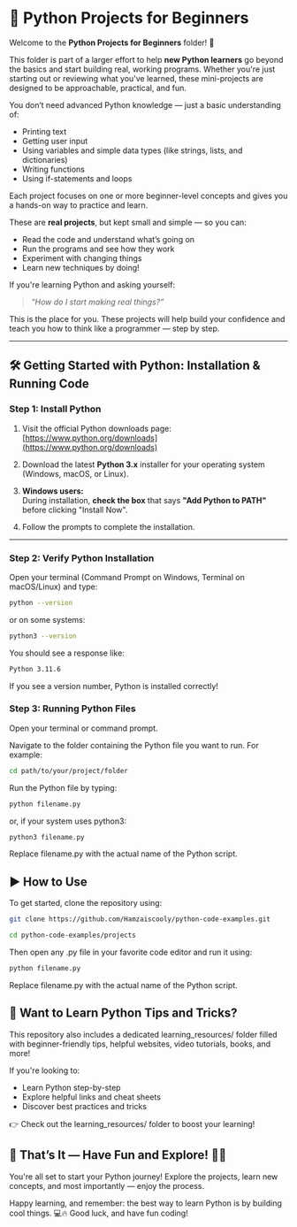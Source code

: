 # 🧪 Python Projects for Beginners

Welcome to the **Python Projects for Beginners** folder! 🎉

This folder is part of a larger effort to help **new Python learners** go beyond the basics and start building real, working programs. Whether you're just starting out or reviewing what you've learned, these mini-projects are designed to be approachable, practical, and fun.

You don’t need advanced Python knowledge — just a basic understanding of:
- Printing text
- Getting user input
- Using variables and simple data types (like strings, lists, and dictionaries)
- Writing functions
- Using if-statements and loops

Each project focuses on one or more beginner-level concepts and gives you a hands-on way to practice and learn.

These are **real projects**, but kept small and simple — so you can:
- Read the code and understand what’s going on
- Run the programs and see how they work
- Experiment with changing things
- Learn new techniques by doing!

If you're learning Python and asking yourself:
> *“How do I start making real things?”*

This is the place for you. These projects will help build your confidence and teach you how to think like a programmer — step by step.

---

## 🛠️ Getting Started with Python: Installation & Running Code

### Step 1: Install Python

1. Visit the official Python downloads page:  
   [https://www.python.org/downloads](https://www.python.org/downloads)

2. Download the latest **Python 3.x** installer for your operating system (Windows, macOS, or Linux).

3. **Windows users:**  
   During installation, **check the box** that says **"Add Python to PATH"** before clicking "Install Now".

4. Follow the prompts to complete the installation.

---

### Step 2: Verify Python Installation

Open your terminal (Command Prompt on Windows, Terminal on macOS/Linux) and type:

```bash
python --version
```
or on some systems:
```bash
python3 --version
```
You should see a response like:
```bash
Python 3.11.6
```
If you see a version number, Python is installed correctly!

### Step 3: Running Python Files
Open your terminal or command prompt.

Navigate to the folder containing the Python file you want to run. For example:
```bash
cd path/to/your/project/folder
```
Run the Python file by typing:
```bash
python filename.py
```
or, if your system uses python3:
```bash
python3 filename.py
```
Replace filename.py with the actual name of the Python script.

## ▶️ How to Use
To get started, clone the repository using:

```bash
git clone https://github.com/Hamzaiscooly/python-code-examples.git
```
```bash
cd python-code-examples/projects
```
Then open any .py file in your favorite code editor and run it using:
```bash
python filename.py
```
Replace filename.py with the actual name of the Python script.

## 🐍 Want to Learn Python Tips and Tricks?
This repository also includes a dedicated learning_resources/ folder filled with beginner-friendly tips, helpful websites, video tutorials, books, and more!

If you're looking to:
- Learn Python step-by-step
- Explore helpful links and cheat sheets
- Discover best practices and tricks

👉 Check out the learning_resources/ folder to boost your learning!

## 🎉 That’s It — Have Fun and Explore! 🐍✨
You're all set to start your Python journey!
Explore the projects, learn new concepts, and most importantly — enjoy the process.

Happy learning, and remember: the best way to learn Python is by building cool things. 💻🔥
Good luck, and have fun coding!
